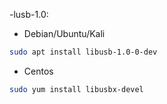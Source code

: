 -lusb-1.0:

* Debian/Ubuntu/Kali

```bash
sudo apt install libusb-1.0-0-dev
```

* Centos

```bash
sudo yum install libusbx-devel
```
